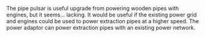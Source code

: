 <lore>
The pipe pulsar is useful upgrade from powering wooden pipes with engines, but it seems... lacking. It would be useful if the existing power grid and engines could be used to power extraction pipes at a higher speed.
</lore>
<no_lore>
The power adaptor can power extraction pipes with an existing power network.
</no_lore>
